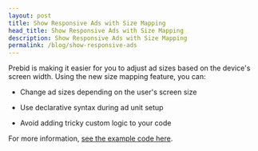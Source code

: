```yaml
---
layout: post
title: Show Responsive Ads with Size Mapping
head_title: Show Responsive Ads with Size Mapping
description: Show Responsive Ads with Size Mapping
permalink: /blog/show-responsive-ads
---
```


Prebid is making it easier for you to adjust ad sizes based on the device's screen width.  Using the new size mapping feature, you can:

- Change ad sizes depending on the user's screen size 

- Use declarative syntax during ad unit setup

- Avoid adding tricky custom logic to your code

For more information, [see the example code here]({{site_url}}/dev-docs/examples/size-mapping.html).
